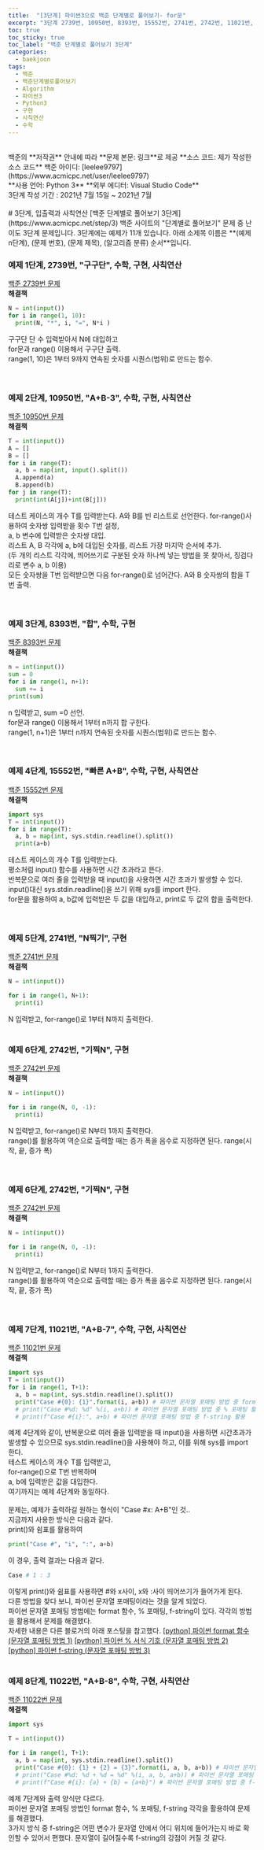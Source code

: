 ```yaml
---
title:  "[3단계] 파이썬3으로 백준 단계별로 풀어보기- for문"
excerpt: "3단계 2739번, 10950번, 8393번, 15552번, 2741번, 2742번, 11021번, 11022번"
toc: true
toc_sticky: true
toc_label: "백준 단계별로 풀어보기 3단계"
categories:
  - baekjoon
tags:
  - 백준
  - 백준단계별로풀어보기
  - Algorithm
  - 파이썬3
  - Python3
  - 구현
  - 사칙연산
  - 수학
---
```

<br>
백준의 **저작권** 안내에 따라   
**문제 본문: 링크**로 제공   
**소스 코드: 제가 작성한 소스 코드**   
백준 아이디: [leelee9797](https://www.acmicpc.net/user/leelee9797)
<br>
**사용 언어: Python 3**  
**외부 에디터: Visual Studio Code**  
<br>
3단계 작성 기간 : 2021년 7월 15일 ~ 2021년 7월 
<br>
<br>
# 3단계, 입출력과 사칙연산
[백준 단계별로 풀어보기 3단계](https://www.acmicpc.net/step/3)  
백준 사이트의 "단계별로 풀어보기" 문제 중 난이도 3단계 문제입니다.  
3단계에는 예제가 11개 있습니다.  
아래 소제목 이름은  
**(예제 n단계), (문제 번호), (문제 제목), (알고리즘 분류) 순서**입니다.  
<br>


### 예제 1단계, 2739번, "구구단", 수학, 구현, 사칙연산
[백준 2739번 문제](https://www.acmicpc.net/problem/2739)  
**해결책**  
```python
N = int(input())
for i in range(1, 10):
  print(N, "*", i, "=", N*i )
```
구구단 단 수 입력받아서 N에 대입하고  
for문과 range() 이용해서 구구단 출력.  
range(1, 10)은 1부터 9까지 연속된 숫자를 시퀀스(범위)로 만드는 함수.  
<br>
<br>

### 예제 2단계, 10950번, "A+B\-3", 수학, 구현, 사칙연산
[백준 10950번 문제](https://www.acmicpc.net/problem/10950)  
**해결책**  
```python
T = int(input())
A = []
B = []
for i in range(T):
  a, b = map(int, input().split())
  A.append(a)
  B.append(b)
for j in range(T):
  print(int(A[j])+int(B[j]))
```
테스트 케이스의 개수 T를 입력받는다.
A와 B를 빈 리스트로 선언한다.
for-range()사용하여 숫자쌍 입력받을 횟수 T번 설정,  
a, b 변수에 입력받은 숫자쌍 대입.  
리스트 A, B 각각에 a, b에 대입된 숫자를, 리스트 가장 마지막 순서에 추가.  
(두 개의 리스트 각각에, 띄어쓰기로 구분된 숫자 하나씩 넣는 방법을 못 찾아서, 징검다리로 변수 a, b 이용)  
모든 숫자쌍을 T번 입력받으면 다음 for-range()로 넘어간다.
A와 B 숫자쌍의 합을 T번 출력.  
<br>
<br>

### 예제 3단계, 8393번, "합", 수학, 구현
[백준 8393번 문제](https://www.acmicpc.net/problem/8393)  
**해결책**   
```python
n = int(input())
sum = 0
for i in range(1, n+1):
  sum += i
print(sum)
```
n 입력받고, sum =0 선언.   
for문과 range() 이용해서 1부터 n까지 합 구한다.  
range(1, n\+1)은 1부터 n까지 연속된 숫자를 시퀀스(범위)로 만드는 함수.  
<br>
<br>

### 예제 4단계, 15552번, "빠른 A\+B", 수학, 구현, 사칙연산
[백준 15552번 문제](https://www.acmicpc.net/problem/15552)  
**해결책**  
```python
import sys
T = int(input())
for i in range(T):
  a, b = map(int, sys.stdin.readline().split())
  print(a+b)
```
테스트 케이스의 개수 T를 입력받는다.  
평소처럼 input() 함수를 사용하면 시간 초과라고 뜬다.  
반복문으로 여러 줄을 입력받을 때 input()을 사용하면 시간 초과가 발생할 수 있다.  
input()대신 sys.stdin.readline()을 쓰기 위해 sys를 import 한다.  
for문을 활용하여 a, b값에 입력받은 두 값을 대입하고, print로 두 값의 합을 출력한다.  
<br>
<br>
### 예제 5단계, 2741번, "N찍기", 구현
[백준 2741번 문제](https://www.acmicpc.net/problem/2741)  
**해결책**  
```python
N = int(input())

for i in range(1, N+1):
  print(i)
```
N 입력받고, for-range()로 1부터 N까지 출력한다.
<br>
<br>

### 예제 6단계, 2742번, "기찍N", 구현
[백준 2742번 문제](https://www.acmicpc.net/problem/2742)  
**해결책**  
```python
N = int(input())

for i in range(N, 0, -1):
  print(i)
```
N 입력받고, for-range()로 N부터 1까지 출력한다.  
range()를 활용하여 역순으로 출력할 때는 증가 폭을 음수로 지정하면 된다.
range(시작, 끝, 증가 폭)  
<br>
<br>
### 예제 6단계, 2742번, "기찍N", 구현
[백준 2742번 문제](https://www.acmicpc.net/problem/2742)  
**해결책**  
```python
N = int(input())

for i in range(N, 0, -1):
  print(i)
```
N 입력받고, for-range()로 N부터 1까지 출력한다.  
range()를 활용하여 역순으로 출력할 때는 증가 폭을 음수로 지정하면 된다.
range(시작, 끝, 증가 폭)  
<br>
<br>
### 예제 7단계, 11021번, "A+B-7", 수학, 구현, 사칙연산
[백준 11021번 문제](https://www.acmicpc.net/problem/11021)  
**해결책**  
```python
import sys
T = int(input())
for i in range(1, T+1):
  a, b = map(int, sys.stdin.readline().split())
  print("Case #{0}: {1}".format(i, a+b)) # 파이썬 문자열 포매팅 방법 중 format 함수 활용
  # print("Case #%d: %d" %(i, a+b)) # 파이썬 문자열 포매팅 방법 중 % 포메팅 활용
  # print(f"Case #{i}:", a+b) # 파이썬 문자열 포매팅 방법 중 f-string 활용
```
예제 4단계와 같이, 반복문으로 여러 줄을 입력받을 때 input()을 사용하면 시간초과가 발생할 수 있으므로 sys.stdin.readline()을 사용해야 하고, 이를 위해 sys를 import 한다.  
테스트 케이스의 개수 T를 입력받고,  
for-range()으로 T번 반복하며  
a, b에 입력받은 값을 대입한다.  
여기까지는 예제 4단계와 동일하다.  
<br>
문제는, 예제가 출력하길 원하는 형식이 "Case #x: A+B"인 것..  
지금까지 사용한 방식은 다음과 같다.  
print()와 쉼표를 활용하여 
```python
print("Case #", "i", ":", a+b)
```
이 경우, 출력 결과는 다음과 같다.
```python
Case # 1 : 3
```
이렇게 print()와 쉼표를 사용하면 #와 x사이, x와 :사이 띄어쓰기가 들어가게 된다.
<br>
다른 방법을 찾다 보니, 파이썬 문자열 포매팅이라는 것을 알게 되었다.   
파이썬 문자열 포매팅 방법에는 format 함수, % 포매팅, f-string이 있다.
각각의 방법을 활용해서 문제를 해결했다.
<br>
자세한 내용은 다른 블로거의 아래 포스팅을 참고했다.
[[python] 파이썬 format 함수 (문자열 포매팅 방법 1)](https://blockdmask.tistory.com/424)
[[python] 파이썬 % 서식 기호 (문자열 포매팅 방법 2)](https://blockdmask.tistory.com/428)
[[python] 파이썬 f-string (문자열 포매팅 방법 3)](https://blockdmask.tistory.com/429)
<br>
<br>
### 예제 8단계, 11022번, "A+B-8", 수학, 구현, 사칙연산
[백준 11022번 문제](https://www.acmicpc.net/problem/11022)  
**해결책**  
```python
import sys

T = int(input())

for i in range(1, T+1):
  a, b = map(int, sys.stdin.readline().split())
  print("Case #{0}: {1} + {2} = {3}".format(i, a, b, a+b)) # 파이썬 문자열 포매팅 방법 중 format 함수 활용
  # print("Case #%d: %d + %d = %d" %(i, a, b, a+b)) # 파이썬 문자열 포매팅 방법 중 % 포메팅 활용
  # print(f"Case #{i}: {a} + {b} = {a+b}") # 파이썬 문자열 포매팅 방법 중 f-string 활용
```
예제 7단계와 출력 양식만 다르다.  
파이썬 문자열 포매팅 방법인 format 함수, % 포매팅, f-string 각각을 활용하여 문제를 해결했다.  
3가지 방식 중 f-string은 어떤 변수가 문자열 안에서 어디 위치에 들어가는지 바로 확인할 수 있어서 편했다. 문자열이 길어질수록 f-string의 강점이 커질 것 같다.  
<br>
<br>




